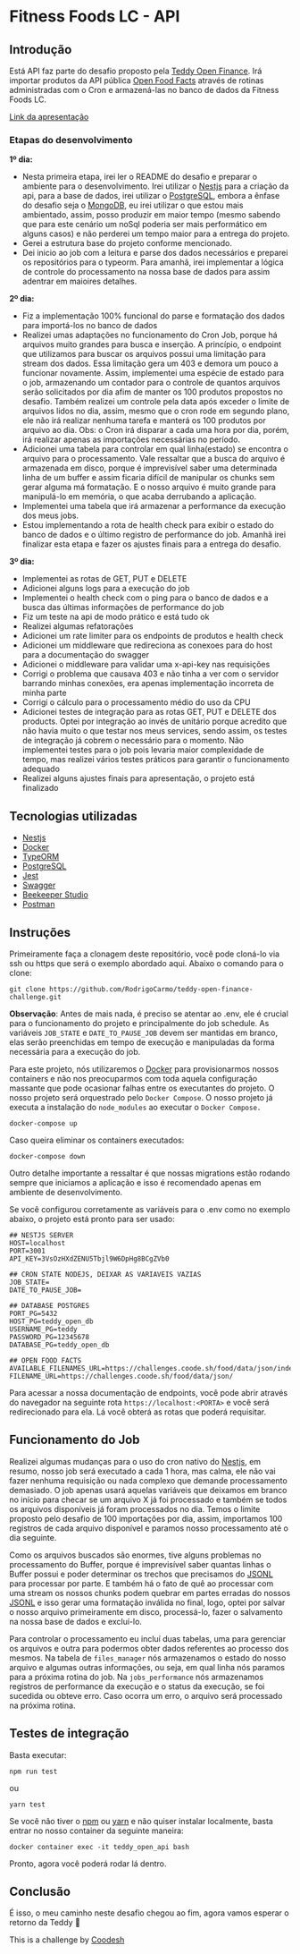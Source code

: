 # Fitness Foods LC - API

## Introdução

Está API faz parte do desafio proposto pela [Teddy Open Finance](https://teddydigital.io/). Irá importar produtos da API pública [Open Food Facts](https://world.openfoodfacts.org/) através de rotinas administradas com o Cron e armazená-las no banco de dados da Fitness Foods LC.

[Link da apresentação](https://www.loom.com/embed/1f7822ad4aa8480eb245acb1338dd36e)

### Etapas do desenvolvimento

**1º dia:**
- Nesta primeira etapa, irei ler o README do desafio e preparar o ambiente para o desenvolvimento. Irei utilizar o [Nestjs](https://nestjs.com/) para a criação da api, para a base de dados, irei utilizar o [PostgreSQL](https://www.postgresql.org/), embora a ênfase do desafio seja o [MongoDB](https://www.mongodb.com/), eu irei utilizar o que estou mais ambientado, assim, posso produzir em maior tempo (mesmo sabendo que para este cenário um noSql poderia ser mais performático em alguns casos) e não perderei um tempo maior para a entrega do projeto.
- Gerei a estrutura base do projeto conforme mencionado.
- Dei inicio ao job com a leitura e parse dos dados necessários e preparei os repositórios para o typeorm. Para amanhã, irei implementar a lógica de controle do processamento na nossa base de dados para assim adentrar em maioires detalhes.

**2º dia:**
- Fiz a implementação 100% funcional do parse e formatação dos dados para importá-los no banco de dados
- Realizei umas adaptações no funcionamento do Cron Job, porque há arquivos muito grandes para busca e inserção. A princípio, o endpoint que utilizamos para buscar os arquivos possui uma limitação para stream dos dados. Essa limitação gera um 403 e demora um pouco a funcionar novamente. Assim, implementei uma espécie de estado para o job, armazenando um contador para o controle de quantos arquivos serão solicitados por dia afim de manter os 100 produtos propostos no desafio. Também realizei um controle pela data após exceder o limite de arquivos lidos no dia, assim, mesmo que o cron rode em segundo plano, ele não irá realizar nenhuma tarefa e manterá os 100 produtos por arquivo ao dia. Obs: o Cron irá disparar a cada uma hora por dia, porém, irá realizar apenas as importações necessárias no período.
- Adicionei uma tabela para controlar em qual linha(estado) se encontra o arquivo para o processamento. Vale ressaltar que a busca do arquivo é armazenada em disco, porque é imprevisível saber uma determinada linha de um buffer e assim ficaria difícil de manipular os chunks sem gerar alguma má formatação. E o nosso arquivo é muito grande para manipulá-lo em memória, o que acaba derrubando a aplicação.
- Implementei uma tabela que irá armazenar a performance da execução dos meus jobs.
- Estou implementando a rota de health check para exibir o estado do banco de dados e o último registro de performance do job. Amanhã irei finalizar esta etapa e fazer os ajustes finais para a entrega do desafio.

**3º dia:**
- Implementei as rotas de GET, PUT e DELETE
- Adicionei alguns logs para a execução do job
- Implementei o health check com o ping para o banco de dados e a busca das últimas informações de performance do job
- Fiz um teste na api de modo prático e está tudo ok
- Realizei algumas refatorações
- Adicionei um rate limiter para os endpoints de produtos e health check
- Adicionei um middleware que redireciona as conexoes para do host para a documentação do swagger
- Adicionei o middleware para validar uma x-api-key nas requisições
- Corrigi o problema que causava 403 e não tinha a ver com o servidor barrando minhas conexões, era apenas implementação incorreta de minha parte
- Corrigi o cálculo para o processamento médio do uso da CPU
- Adicionei testes de integração para as rotas GET, PUT e DELETE dos products. Optei por integração ao invés de unitário porque acredito que não havia muito o que testar nos meus services, sendo assim, os testes de integração já cobrem o necessário para o momento. Não implementei testes para o job pois levaria maior complexidade de tempo, mas realizei vários testes práticos para garantir o funcionamento adequado
- Realizei alguns ajustes finais para apresentação, o projeto está finalizado

## Tecnologias utilizadas

- [Nestjs](https://nestjs.com/)
- [Docker](https://www.docker.com/)
- [TypeORM](https://typeorm.io/)
- [PostgreSQL](https://www.postgresql.org/)
- [Jest](https://jestjs.io/)
- [Swagger](https://swagger.io/)
- [Beekeeper Studio](https://www.beekeeperstudio.io/)
- [Postman](https://www.postman.com/)

## Instruções

Primeiramente faça a clonagem deste repositório, você pode cloná-lo via ssh ou https que será o exemplo abordado aqui. Abaixo o comando para o clone:

```shell
git clone https://github.com/RodrigoCarmo/teddy-open-finance-challenge.git
```


**Observação**: Antes de mais nada, é preciso se atentar ao .env, ele é crucial para o funcionamento do projeto e principalmente do job schedule. As variáveis `JOB_STATE` e `DATE_TO_PAUSE_JOB` devem ser mantidas em branco, elas serão preenchidas em tempo de execução e manipuladas da forma necessária para a execução do job.


Para este projeto, nós utilizaremos o [Docker](https://www.docker.com/) para provisionarmos nossos containers e não nos preocuparmos com toda aquela configuração massante que pode ocasionar falhas entre os executantes do projeto. O nosso projeto será orquestrado pelo `Docker Compose`. O nosso projeto já executa a instalação do `node_modules` ao executar o `Docker Compose.`

```shell
docker-compose up
```

Caso queira eliminar os containers executados:

```shell
docker-compose down
```

Outro detalhe importante a ressaltar é que nossas migrations estão rodando sempre que iniciamos a aplicação e isso é recomendado apenas em ambiente de desenvolvimento.


Se você configurou corretamente as variáveis para o .env como no exemplo abaixo, o projeto está pronto para ser usado:

```
## NESTJS SERVER
HOST=localhost
PORT=3001
API_KEY=3VsOzHXdZENU5Tbjl9W6DpHg8BCgZVb0

## CRON STATE NODEJS, DEIXAR AS VARIAVEIS VAZIAS
JOB_STATE=
DATE_TO_PAUSE_JOB=

## DATABASE POSTGRES
PORT_PG=5432
HOST_PG=teddy_open_db
USERNAME_PG=teddy
PASSWORD_PG=12345678
DATABASE_PG=teddy_open_db

## OPEN FOOD FACTS
AVAILABLE_FILENAMES_URL=https://challenges.coode.sh/food/data/json/index.txt
FILENAME_URL=https://challenges.coode.sh/food/data/json/
```

Para acessar a nossa documentação de endpoints, você pode abrir através do navegador na seguinte rota `https://localhost:<PORTA>` e você será redirecionado para ela. Lá você obterá as rotas que poderá requisitar.

## Funcionamento do Job

Realizei algumas mudanças para o uso do cron nativo do [Nestjs](https://nestjs.com/), em resumo, nosso job será executado a cada 1 hora, mas calma, ele não vai fazer nenhuma requisição ou nada complexo que demande processamento demasiado. O job apenas usará aquelas variáveis que deixamos em branco no início para checar se um arquivo X já foi processado e também se todos os arquivos disponíveis já foram processados no dia. Temos o limite proposto pelo desafio de 100 importações por dia, assim, importamos 100 registros de cada arquivo disponível e paramos nosso processamento até o dia seguinte.


Como os arquivos buscados são enormes, tive alguns problemas no processamento do Buffer, porque é imprevisível saber quantas linhas o Buffer possui e poder determinar os trechos que precisamos do [JSONL](https://jsonlines.org/) para processar por parte. E também há o fato de quê ao processar com uma stream os nossos chunks podem quebrar em partes erradas do nossos [JSONL](https://jsonlines.org/) e isso gerar uma formatação inválida no final, logo, optei por salvar o nosso arquivo primeiramente em disco, processá-lo, fazer o salvamento na nossa base de dados e excluí-lo.


Para controlar o processamento eu incluí duas tabelas, uma para gerenciar os arquivos e outra para podermos obter dados referentes ao processo dos mesmos. Na tabela de `files_manager` nós armazenamos o estado do nosso arquivo e algumas outras informações, ou seja, em qual linha nós paramos para a próxima rotina do job. Na `jobs_performance` nós armazenamos registros de performance da execução e o status da execução, se foi sucedida ou obteve erro. Caso ocorra um erro, o arquivo será processado na próxima rotina.

## Testes de integração

Basta executar: 

```shell
npm run test
```

ou

```shell
yarn test
```

Se você não tiver o [npm](https://www.npmjs.com/) ou [yarn](https://yarnpkg.com/) e não quiser instalar localmente, basta entrar no nosso container da seguinte maneira:

```shell
docker container exec -it teddy_open_api bash
```

Pronto, agora você poderá rodar lá dentro.

## Conclusão

É isso, o meu caminho neste desafio chegou ao fim, agora vamos esperar o retorno da Teddy 🙂



This is a challenge by [Coodesh](https://coodesh.com/)




